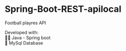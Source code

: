 # Spring-Boot-REST-apilocal

Football playres API

Developed with:<br/>
👨‍💻  Java - Spring boot <br/>
💾  MySql Database <br/>

